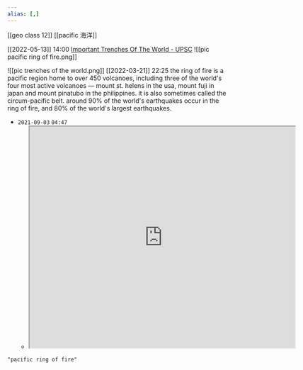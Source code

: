 ```yaml
---
alias: [,]
---
```

[[geo class 12]] [[pacific 海洋]]

[[2022-05-13]] 14:00 [Important Trenches Of The World - UPSC](https://lotusarise.com/important-trenches-of-the-world-upsc/)
![[pic pacific ring of fire.png]]

![[pic trenches of the world.png]]
[[2022-03-21]] 22:25
the ring of fire is a pacific region home to over 450 volcanoes, including three of the world's four most active volcanoes — mount st. helens in the usa, mount fuji in japan and mount pinatubo in the philippines.
it is also sometimes called the circum-pacific belt.
around 90% of the world's earthquakes occur in the ring of fire, and 80% of the world's largest earthquakes.

- `2021-09-03`  `04:47`
	- <iframe src="https://en.wikipedia.org/wiki/ring_of_fire" width="600" height="500" ></iframe>
```query
"pacific ring of fire"
```